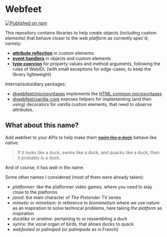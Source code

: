 # Webfeet

[![Published on npm](https://img.shields.io/badge/npm-@webfeet-blue?logo=npm)](https://www.npmjs.com/org/webfeet)

This repository contains libraries to help create objects (including custom elements) that behave closer to the _web platform_ as currently spec'd; namely:

- [**attribute reflection**](packages/reflect/README.md) in custom elements
- [**event handlers**](packages/event-handler/README.md) in objects and custom elements
- [**type coercion**](packages/webidl/README.md) for property values and method arguments, following the rules of WebIDL (with small exceptions for edge-cases, to keep the library lightweight)

Internal/subsidiary packages:

- [@webfeet/microsyntaxes](packages/microsyntaxes/README.md) implements the [HTML common microsyntaxes](https://html.spec.whatwg.org/multipage/common-microsyntaxes.html)
- [@webfeet/vanilla-core](packages/vanilla-core/README.md) exposes helpers for implementing (and then using) decorators for vanilla custom elements, that need to observe attributes.

## What about this name?

Add webfeet to your APIs to help make them [~~swim like a duck~~](https://en.wikipedia.org/wiki/Duck_test) behave like native.

> If it looks like a duck, swims like a duck, and quacks like a duck, then it probably is a duck.

And of course, it has _web_ in the name.

Some other names I considered (most of them were already taken):

- _platformer_: like the platformer video games, where you need to stay close to the platforms
- _jarod_: the main character of _The Pretender_ TV series
- _mimetic_ or _mimetism_: in reference to _biomimetism_ where we use nature as an inspiration to solve technical problems, here taking _the platform_ as inspiration
- _ducklike_ or _anatine_: pertaining to or ressembling a duck
- _syrinx_: the vocal organ of birds, that allows ducks to quack
- _webfooted_ or _palmiped_ (or _palmipede_ as in French)
